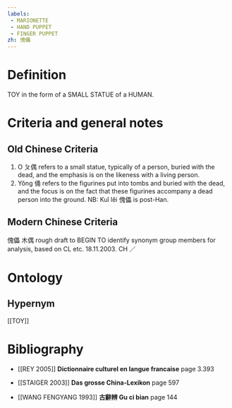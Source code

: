 ```yaml
---
labels: 
 - MARIONETTE
 - HAND PUPPET
 - FINGER PUPPET
zh: 傀儡
---
```


# Definition
TOY in the form of a SMALL STATUE of a HUMAN.
# Criteria and general notes
## Old Chinese Criteria
1. O ㄆ偶 refers to a small statue, typically of a person, buried with the dead, and the emphasis is on the likeness with a living person.
2. Yǒng 俑 refers to the figurines put into tombs and buried with the dead, and the focus is on the fact that these figurines accompany a dead person into the ground.
NB: Kuǐ lěi 傀儡 is post-Han.
## Modern Chinese Criteria
傀儡
木偶
rough draft to BEGIN TO identify synonym group members for analysis, based on CL etc. 18.11.2003. CH ／
# Ontology

## Hypernym
[[TOY]]
# Bibliography
- [[REY 2005]]
**Dictionnaire culturel en langue francaise** page 3.393

- [[STAIGER 2003]]
**Das grosse China-Lexikon** page 597

- [[WANG FENGYANG 1993]]
**古辭辨 Gu ci bian** page 144
